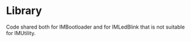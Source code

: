 # Library

Code shared both for IMBootloader and for IMLedBlink that is not suitable for IMUtility.
